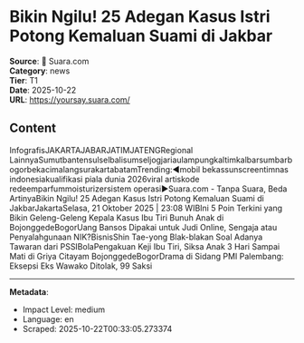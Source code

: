 # Bikin Ngilu! 25 Adegan Kasus Istri Potong Kemaluan Suami di Jakbar

**Source**: 📰 Suara.com  
**Category**: news  
**Tier**: T1  
**Date**: 2025-10-22  
**URL**: https://yoursay.suara.com/

## Content

InfografisJAKARTAJABARJATIMJATENGRegional LainnyaSumutbantensulselbalisumseljogjariaulampungkaltimkalbarsumbarbogorbekacimalangsurakartabatamTrending:◀mobil bekassunscreentimnas indonesiakualifikasi piala dunia 2026viral artiskode redeemparfummoisturizersistem operasi▶Suara.com - Tanpa Suara, Beda ArtinyaBikin Ngilu! 25 Adegan Kasus Istri Potong Kemaluan Suami di JakbarJakartaSelasa, 21 Oktober 2025 | 23:08 WIBIni 5 Poin Terkini yang Bikin Geleng-Geleng Kepala Kasus Ibu Tiri Bunuh Anak di BojonggedeBogorUang Bansos Dipakai untuk Judi Online, Sengaja atau Penyalahgunaan NIK?BisnisShin Tae-yong Blak-blakan Soal Adanya Tawaran dari PSSIBolaPengakuan Keji Ibu Tiri, Siksa Anak 3 Hari Sampai Mati di Griya Citayam BojonggedeBogorDrama di Sidang PMI Palembang: Eksepsi Eks Wawako Ditolak, 99 Saksi 

---

**Metadata**:
- Impact Level: medium
- Language: en
- Scraped: 2025-10-22T00:33:05.273374

